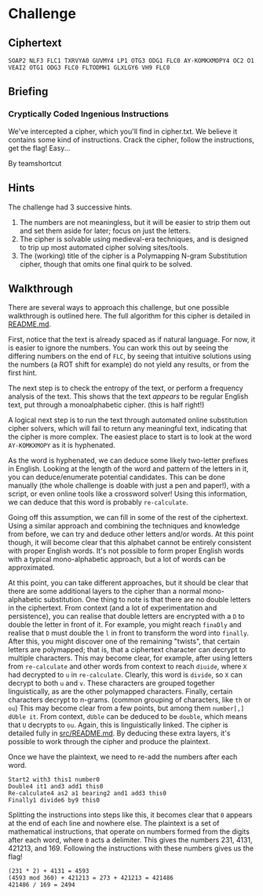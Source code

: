 # Challenge
## Ciphertext
`SOAP2 NLF3 FLC1 TXRVYA0 GUVMY4 LP1 OTG3 ODG1 FLC0 AY-KOMKXMOPY4 OC2 O1 VEAI2 OTG1 ODG3 FLC0 FLTODMH1 GLXLGY6 VH9 FLC0`

## Briefing
### Cryptically Coded Ingenious Instructions

We've intercepted a cipher, which you'll find in cipher.txt. We believe it contains some kind of instructions. Crack the cipher, follow the instructions, get the flag! Easy...

By teamshortcut

## Hints
The challenge had 3 successive hints.

1. The numbers are not meaningless, but it will be easier to strip them out and set them aside for later; focus on just the letters.
2. The cipher is solvable using medieval-era techniques, and is designed to trip up most automated cipher solving sites/tools.
3. The (working) title of the cipher is a Polymapping N-gram Substitution cipher, though that omits one final quirk to be solved.

## Walkthrough

There are several ways to approach this challenge, but one possible walkthrough is outlined here. The full algorithm for this cipher is detailed in [README.md](README.md).

First, notice that the text is already spaced as if natural language. For now, it is easier to ignore the numbers. You can work this out by seeing the differing numbers on the end of `FLC`, by seeing that intuitive solutions using the numbers (a ROT shift for example) do not yield any results, or from the first hint.

The next step is to check the entropy of the text, or perform a frequency analysis of the text. This shows that the text _appears_ to be regular English text, put through a monoalphabetic cipher. (this is half right!)

A logical next step is to run the text through automated online substitution cipher solvers, which will fail to return any meaningful text, indicating that the cipher is more complex. The easiest place to start is to look at the word `AY-KOMKXMOPY` as it is hyphenated.

As the word is hyphenated, we can deduce some likely two-letter prefixes in English. Looking at the length of the word and pattern of the letters in it, you can deduce/enumerate potential candidates. This can be done manually (the whole challenge is doable with just a pen and paper!), with a script, or even online tools like a crossword solver! Using this information, we can deduce that this word is probably `re-calculate`.

Going off this assumption, we can fill in some of the rest of the ciphertext. Using a similar approach and combining the techniques and knowledge from before, we can try and deduce other letters and/or words. At this point though, it will become clear that this alphabet cannot be entirely consistent with proper English words. It's not possible to form proper English words with a typical mono-alphabetic approach, but a lot of words can be approximated.

At this point, you can take different approaches, but it should be clear that there are some additional layers to the cipher than a normal mono-alphabetic substitution. One thing to note is that there are no double letters in the ciphertext. From context (and a lot of experimentation and persistence), you can realise that double letters are encrypted with a `D` to double the letter in front of it. For example, you might reach `finaDly` and realise that `D` must double the `l` in front to transform the word into `finally`. After this, you might discover one of the remaining "twists", that certain letters are polymapped; that is, that a ciphertext character can decrypt to multiple characters. This may become clear, for example, after using letters from `re-calculate` and other words from context to reach `diuide`, where `X` had decrypted to `u` in `re-calculate`. Clearly, this word is `divide`, so `X` can decrypt to both `u` and `v`. These characters are grouped together linguistically, as are the other polymapped characters. Finally, certain characters decrypt to n-grams. (common grouping of characters, like `th` or `ou`) This may become clear from a few points, but among them `number[,] dUble it`. From context, `dUble` can be deduced to be `double`, which means that `U` decrypts to `ou`. Again, this is linguistically linked. The cipher is detailed fully in [src/README.md](src/README.md). By deducing these extra layers, it's possible to work through the cipher and produce the plaintext.

Once we have the plaintext, we need to re-add the numbers after each word.
```
Start2 with3 this1 number0
Double4 it1 and3 add1 this0
Re-calculate4 as2 a1 bearing2 and1 add3 this0
Finally1 divide6 by9 this0
```
Splitting the instructions into steps like this, it becomes clear that `0` appears at the end of each line and nowhere else. The plaintext is a set of mathematical instructions, that operate on numbers formed from the digits after each word, where `0` acts a delimiter.
This gives the numbers 231, 4131, 421213, and 169. Following the instructions with these numbers gives us the flag!

```
(231 * 2) + 4131 = 4593
(4593 mod 360) + 421213 = 273 + 421213 = 421486
421486 / 169 = 2494
```
